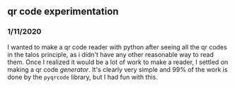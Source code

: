 ## qr code experimentation
### 1/11/2020

I wanted to make a qr code reader with python after seeing all the qr codes in the talos principle, as i didn't have any other reasonable way to read them. Once I realized it would be a lot of work to make a reader, I settled on making a qr code _generator_. It's clearly very simple and 99% of the work is done by the `pyqrcode` library, but I had fun with this.